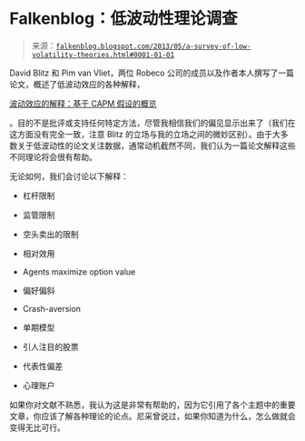 <!--yml

category: 未分类

date: 2024-05-12 20:05:41

-->

# Falkenblog：低波动性理论调查

> 来源：[`falkenblog.blogspot.com/2013/05/a-survey-of-low-volatility-theories.html#0001-01-01`](http://falkenblog.blogspot.com/2013/05/a-survey-of-low-volatility-theories.html#0001-01-01)

David Blitz 和 Pim van Vliet，两位 Robeco 公司的成员以及作者本人撰写了一篇论文，概述了低波动效应的各种解释，

[波动效应的解释：基于 CAPM 假设的概览](http://papers.ssrn.com/sol3/papers.cfm?abstract_id=2270973)

。目的不是批评或支持任何特定方法，尽管我相信我们的偏见显示出来了（我们在这方面没有完全一致，注意 Blitz 的立场与我的立场之间的微妙区别）。由于大多数关于低波动性的论文关注数据，通常动机截然不同，我们认为一篇论文解释这些不同理论将会很有帮助。

无论如何，我们会讨论以下解释：

+   杠杆限制

+   监管限制

+   空头卖出的限制

+   相对效用

+   Agents maximize option value

+   偏好偏斜

+   Crash-aversion

+   单期模型

+   引人注目的股票

+   代表性偏差

+   心理账户

如果你对文献不熟悉，我认为这是非常有帮助的，因为它引用了各个主题中的重要文章，你应该了解各种理论的论点。尼采曾说过，如果你知道为什么，怎么做就会变得无比可行。
